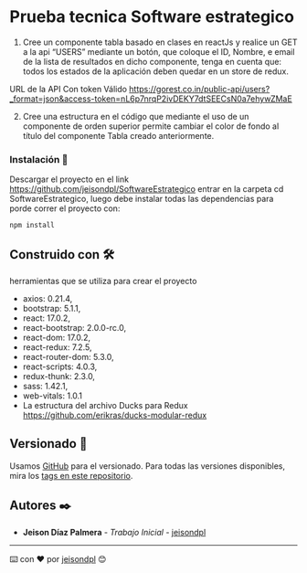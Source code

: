 # Prueba tecnica Software estrategico

1. Cree un componente tabla basado en clases en reactJs y realice un GET a la api “USERS” mediante un botón, que coloque el ID, Nombre, e email de la lista de resultados en dicho componente, tenga en cuenta que: todos los estados de la aplicación deben quedar en un store de redux.

URL de la API Con token Válido
https://gorest.co.in/public-api/users?_format=json&access-token=nL6p7nrqP2ivDEKY7dtSEECsN0a7ehywZMaE

2. Cree una estructura en el código que mediante el uso de un componente de orden superior permite cambiar el color de fondo al título del componente Tabla creado anteriormente.

### Instalación 🔧

Descargar el proyecto en el link https://github.com/jeisondpl/SoftwareEstrategico entrar en la carpeta cd SoftwareEstrategico, luego debe instalar todas las dependencias para porde correr el proyecto con:

```
npm install
```

## Construido con 🛠️

herramientas que se utiliza para crear el proyecto

- axios: 0.21.4,
- bootstrap: 5.1.1,
- react: 17.0.2,
- react-bootstrap: 2.0.0-rc.0,
- react-dom: 17.0.2,
- react-redux: 7.2.5,
- react-router-dom: 5.3.0,
- react-scripts: 4.0.3,
- redux-thunk: 2.3.0,
- sass: 1.42.1,
- web-vitals: 1.0.1
- La estructura del archivo Ducks para Redux https://github.com/erikras/ducks-modular-redux

## Versionado 📌

Usamos [GitHub](https://github.com/) para el versionado. Para todas las versiones disponibles, mira los [tags en este repositorio](https://github.com/jeisondpl/SoftwareEstrategico/tags).

## Autores ✒️

- **Jeison Díaz Palmera** - _Trabajo Inicial_ - [jeisondpl](https://github.com/jeisondpl)

---

⌨️ con ❤️ por [jeisondpl](https://github.com/jeisondpl) 😊
